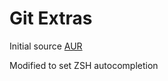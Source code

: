 # Git Extras

Initial source [AUR](https://aur.archlinux.org/cgit/aur.git/tree/PKGBUILD?h=git-extras)

Modified to set ZSH autocompletion
